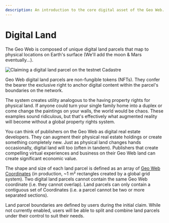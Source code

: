 ```yaml
---
description: An introduction to the core digital asset of the Geo Web.
---
```


# Digital Land

The Geo Web is composed of unique digital land parcels that map to physical locations on Earth's surface \(We'll add the moon & Mars eventually...\).

![Claiming a digital land parcel on the testnet Cadastre](../.gitbook/assets/digital-land-claim.png)

Geo Web digital land parcels are non-fungible tokens \(NFTs\). They confer the bearer the exclusive right to anchor digital content within the parcel's boundaries on the network.

The system creates utility analogous to the having property rights for physical land. If anyone could turn your single family home into a duplex or come change the paintings on your walls, the world would be chaos. These examples sound ridiculous, but that's effectively what augmented reality will become without a global property rights system.

You can think of publishers on the Geo Web as digital real estate developers. They can augment their physical real estate holdings or create something completely new. Just as physical land changes hands occasionally, digital land will too \(often in tandem\). Publishers that create compelling virtual experiences and business on their Geo Web land can create significant economic value.

The shape and size of each land parcel is defined as an array of [Geo Web Coordinates](../developers/smart-contracts/geo-web-coordinates.md) \(in production, ~1 m² rectangles created by a global grid system\). Two digital land parcels cannot contain the same Geo Web coordinate \(i.e. they cannot overlap\). Land parcels can only contain a contiguous set of Coordinates \(i.e. a parcel cannot be two or more separated sections\).

Land parcel boundaries are defined by users during the initial claim. While not currently enabled, users will be able to split and combine land parcels under their control to suit their needs.

